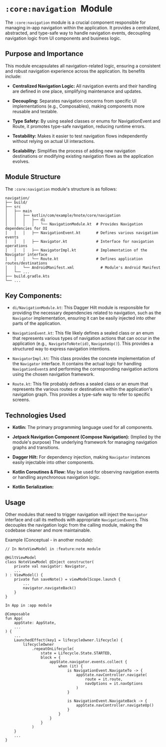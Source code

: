 # `:core:navigation `Module

The `:core:navigation` module is a crucial component responsible for managing in-app navigation
within the application. It provides a centralized, abstracted, and type-safe way to handle
navigation events, decoupling navigation logic from UI components and business logic.

## Purpose and Importance

This module encapsulates all navigation-related logic, ensuring a consistent and robust navigation
experience across the application. Its benefits include:

- **Centralized Navigation Logic:** All navigation events and their handling are defined in one
  place,
  simplifying maintenance and updates.

- **Decoupling:** Separates navigation concerns from specific UI implementations (e.g.,
  Composables),
  making components more reusable and testable.

- **Type Safety:** By using sealed classes or enums for NavigationEvent and Route, it promotes
  type-safe
  navigation, reducing runtime errors.

- **Testability:** Makes it easier to test navigation flows independently without relying on actual
  UI
  interactions.

- **Scalability:** Simplifies the process of adding new navigation destinations or modifying
  existing
  navigation flows as the application evolves.

## Module Structure

The `:core:navigation` module's structure is as follows:

```
navigation/
├── build/
├── src
│   ├── main
│   │   ├── kotlin/com/example/hnote/core/navigation
│   │   │   ├── di
│   │   │   │   └── NavigationModule.kt  # Provides Navigation dependencies for DI
│   │   │   ├── NavigationEvent.kt       # Defines various navigation events
│   │   │   ├── Navigator.kt             # Interface for navigation operations
│   │   │   ├── NavigatorImpl.kt         # Implementation of the Navigator interface
│   │   │   └── Route.kt                 # Defines application routes/destinations
│   │   └── AndroidManifest.xml            # Module's Android Manifest
│   └── ...
├── build.gradle.kts
└── ...
```

## Key Components:

- `di/NavigationModule.kt`: This Dagger Hilt module is responsible for providing the necessary
  dependencies related to navigation, such as the `Navigator` implementation, ensuring it can be
  easily injected into other parts of the application.

- `NavigationEvent.kt`: This file likely defines a sealed class or an enum that represents various
  types of navigation actions that can occur in the application (e.g.,` NavigateToNote(id)`,
  `NavigateUp()`). This provides a structured way to express navigation intentions.

- `NavigatorImpl.kt`: This class provides the concrete implementation of the `Navigator` interface.
  It
  contains the actual logic for handling `NavigationEvent`s and performing the corresponding
  navigation actions using the chosen navigation framework.

- `Route.kt`: This file probably defines a sealed class or an enum that represents the various
  routes or destinations within the application's navigation graph. This provides a type-safe way to
  refer to specific screens.

## Technologies Used

- **Kotlin:** The primary programming language used for all components.

- **Jetpack Navigation Component (Compose Navigation):** (Implied by the module's purpose) The
  underlying framework for managing navigation graphs and transitions.

- **Dagger Hilt:** For dependency injection, making `Navigator` instances easily injectable into
  other
  components.

- **Kotlin Coroutines & Flow:** May be used for observing navigation events or handling asynchronous
  navigation logic.

- **Kotlin Serialization:**

## Usage

Other modules that need to trigger navigation will inject the `Navigator` interface and call its
methods with appropriate `NavigationEvent`s. This decouples the navigation logic from the calling
module, making the codebase cleaner and more maintainable.

Example (Conceptual - in another module):

```
// In NoteViewModel in :feature:note module

@HiltViewModel
class NoteViewModel @Inject constructor(
    private val navigator: Navigator,
    ...
) : ViewModel() {
    private fun saveNote() = viewModelScope.launch {
        ...
        navigator.navigateBack()
    }
}

In App in :app module

@Composable
fun App(
    appState: AppState,
    ...
) {
    ...
    LaunchedEffect(key1 = lifecycleOwner.lifecycle) {
        lifecycleOwner
            .repeatOnLifecycle(
                state = Lifecycle.State.STARTED,
                block = {
                    appState.navigator.events.collect {
                        when (it) {
                            is NavigationEvent.NavigateTo -> {
                                appState.navController.navigate(
                                    route = it.route,
                                    navOptions = it.navOptions
                                )
                            }

                            is NavigationEvent.NavigateBack -> {
                                appState.navController.navigateUp()
                            }
                        }
                    }
                }
            )
    }
    ...
}
```